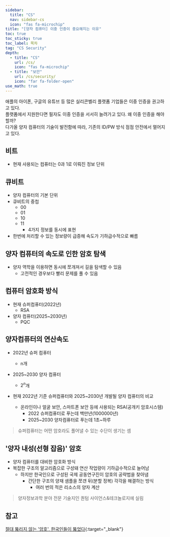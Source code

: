 ```yaml
---
sidebar:
  title: "CS"
  nav: sidebar-cs
  icon: "fas fa-microchip"
title: "[양자 컴퓨터] 이중 인증이 중요해지는 이유"
toc: true
toc_sticky: true
toc_label: 목차
tag: "CS Security"
depth:
  - title: "CS"
    url: /cs/
    icon: "fas fa-microchip"
  - title: "보안"
    url: /cs/security/
    icon: "far fa-folder-open"
use_math: true
---
```

애플의 아이폰, 구글의 유튜브 등 많은 실리콘벨리 플랫폼 기업들은 이중 인증을 권고하고 있다.  
플랫폼에서 지원한다면 필자도 이중 인증을 서서히 늘려가고 있다. 왜 이중 인증을 해야 할까?  
다가올 양자 컴퓨터의 기술이 발전함에 따라, 기존의 ID/PW 방식 점점 안전에서 멀어지고 있다.

## 비트
* 현재 사용되는 컴퓨터는 0과 1로 이뤄진 정보 단위

## 큐비트
* 양자 컴퓨터의 기본 단위
* 큐비트의 중첩
  * 00
  * 01
  * 10
  * 11
    * 4가지 정보를 동시에 표현
* 한번에 처리할 수 있는 정보량이 급증해 속도가 기하급수적으로 빠름

## 양자 컴퓨터의 속도로 인한 암호 탐색
* 양자 역학을 이용하면 동시에 쪼개져서 길을 탐색할 수 있음
  * 고전적인 경우보다 빨리 문제를 풀 수 있음

## 컴퓨터 암호화 방식
* 현재 슈퍼컴퓨터(2022년)
  * RSA
* 양자 컴퓨터(2025~2030년)
  * PQC
  
## 양자컴퓨터의 연산속도
* 2022년 슈퍼 컴퓨터
  * n개
* 2025~2030 양자 컴퓨터
  * $2^n$개

* 현재 2022년 기준 슈퍼컴퓨터와 2025~2030년 개발될 양자 컴퓨터의 비교
  * 온라인이나 얼굴 보안, 스마트폰 보안 등에 사용되는 RSA(공개키 암호시스템)
    * 2022 슈퍼컴퓨터로 푸는데 백만년(1000000년)
    * 2025~2030 양자컴퓨터로 푸는데 1초~하루

> 슈퍼컴퓨터는 어떤 암호라도 풀어낼 수 있는 수단이 생기는 셈

## '양자 내성(선형 잡음)' 암호
* 양자 컴퓨터를 대비한 암호화 방식
* 복잡한 구조의 알고리즘으로 구성돼 연산 작업량이 기하급수적으로 늘어남
  * 하지만 한국인으로 구성된 국제 공동연구진이 암호의 공략법을 찾아냄
    * 간단한 구조의 양재 샘플을 쪼갠 뒤(분할 정복) 각각을 해결하는 방식
      * 여러 번의 적은 리소스의 양자 계산

> 양자정보과학 분야 전문 기술지인 퀀텀 사이언스&테크놀로지에 실림

## 참고
[<i class="fas fa-link"></i> 절대 뚫리지 않는 '암호', 한국인들이 뚫었다](https://www.youtube.com/watch?v=AFOMKoWKEs8&ab_channel=YTNnews){:target="_blank"}
